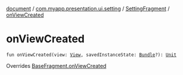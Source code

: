 [document](../../index.md) / [com.myapp.presentation.ui.setting](../index.md) / [SettingFragment](index.md) / [onViewCreated](./on-view-created.md)

# onViewCreated

`fun onViewCreated(view: `[`View`](https://developer.android.com/reference/android/view/View.html)`, savedInstanceState: `[`Bundle`](https://developer.android.com/reference/android/os/Bundle.html)`?): `[`Unit`](https://kotlinlang.org/api/latest/jvm/stdlib/kotlin/-unit/index.html)

Overrides [BaseFragment.onViewCreated](../../com.myapp.presentation.utils/-base-fragment/on-view-created.md)

